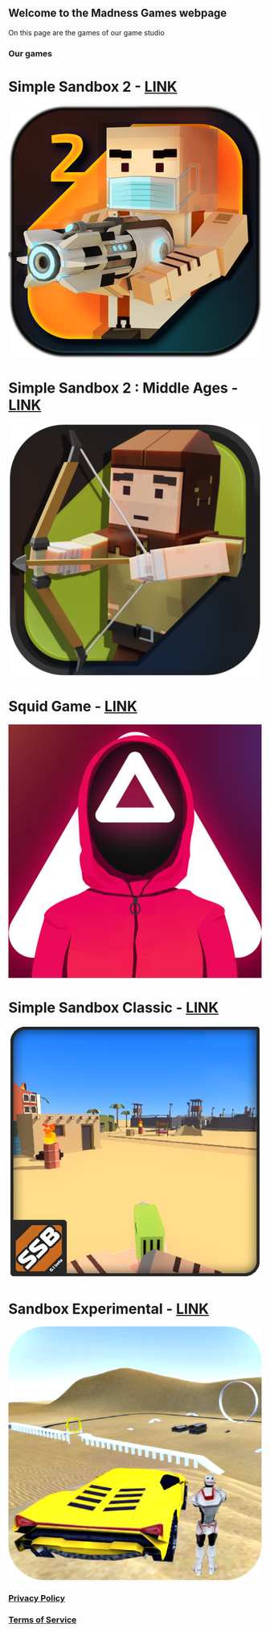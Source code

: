 ## Welcome to the Madness Games webpage

On this page are the games of our game studio

### Our games

# Simple Sandbox 2 - [LINK](https://play.google.com/store/apps/details?id=com.SimpleSandbox2)
![alt tag](https://github.com/kkresh95/kkresh95.github.io/blob/master/unnamed.png?raw=true)​

# Simple Sandbox 2 : Middle Ages - [LINK](https://play.google.com/store/apps/details?id=com.SimpleSandbox2MiddleAge)
![alt tag](https://github.com/kkresh95/kkresh95.github.io/blob/master/ssb2ma.png?raw=true)​

# Squid Game - [LINK](https://play.google.com/store/apps/details?id=com.SquidGame2K21)
![alt tag](https://github.com/kkresh95/kkresh95.github.io/blob/master/4.jpg?raw=true)​

# Simple Sandbox Classic - [LINK](https://play.google.com/store/apps/details?id=com.Simple_Sandbox)
![alt tag](https://github.com/kkresh95/kkresh95.github.io/blob/master/unnamed%20(1).png?raw=true)​

# Sandbox Experimental - [LINK](https://play.google.com/store/apps/details?id=www.SanboxExperimental)
![alt tag](https://github.com/kkresh95/kkresh95.github.io/blob/master/unnamed%20(2).png?raw=true)​


### [Privacy Policy](https://kkresh95.github.io/privacy-policy)
### [Terms of Service](https://kkresh95.github.io/terms-of-service)
